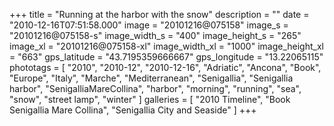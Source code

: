 +++
title = "Running at the harbor with the snow"
description = ""
date = "2010-12-16T07:51:58.000"
image = "20101216@075158"
image_s = "20101216@075158-s"
image_width_s = "400"
image_height_s = "265"
image_xl = "20101216@075158-xl"
image_width_xl = "1000"
image_height_xl = "663"
gps_latitude = "43.7195359666667"
gps_longitude = "13.22065115"
phototags = [ "2010", "2010-12", "2010-12-16", "Adriatic", "Ancona", "Book", "Europe", "Italy", "Marche", "Mediterranean", "Senigallia", "Senigallia harbor", "SenigalliaMareCollina", "harbor", "morning", "running", "sea", "snow", "street lamp", "winter" ]
galleries = [ "2010 Timeline", "Book Senigallia Mare Collina", "Senigallia City and Seaside" ]
+++
